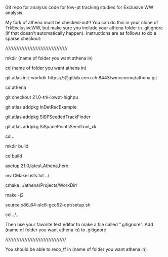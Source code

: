 Git repo for analysis code for low-pt tracking studies for Exclusive WW analysis

My fork of athena must be checked-out!!  You can do this in your clone of TrkExclusiveWW, but make sure you include your athena folder in .gitignore (if that doesn't automatically happen).  Instructions are as follows to do a sparse checkout:

///////////////////////////////////////

mkdir (name of folder you want athena in)

cd (name of folder you want athena in)

git atlas init-workdir https://:@gitlab.cern.ch:8443/wmccorma/athena.git

cd athena

git checkout 21.0-trk-lowpt-highpu

git atlas addpkg InDetRecExample

git atlas addpkg SiSPSeededTrackFinder

git atlas addpkg SiSpacePointsSeedTool_xk

cd ..

mkdir build

cd build

asetup 21.0,latest,Athena,here

mv CMakeLists.txt ../

cmake ../athena/Projects/WorkDir/

make -j2

source x86_64-slc6-gcc62-opt/setup.sh

cd ../..

Then use your favorite text editor to make a file called ".gitignore".  Add (name of folder you want athena in) to .gitignore

//////////////////////////////////////

You should be able to reco_tf in (name of folder you want athena in)
